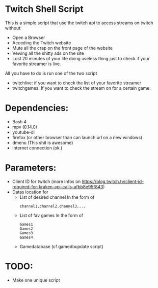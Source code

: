 # Twitch Shell Script

This is a simple script that use the twitch api to access streams on twitch without:
  + Open a Browser
  + Acceding the Twitch website
  + Mute all the crap on the front page of the website
  + Vewing all the shitty ads on the site
  + Lost 20 minutes of your life doing useless thing just to check if your favorite streamer is live.

All you have to do is run one of the two script
  + twitchlive: if you want to check the list of your favorite streamer
  + twitchgames: If you want to check the stream on for a certain game.


# Dependencies:
  + Bash 4
  + mpv (0.14.0)
  + youtube-dl
  + firefox (or other browser than can launch url on a new windows)
  + dmenu (This shit is awesome)
  + internet connection (ok.)

# Parameters:
  + Client ID for twitch (more infos on https://blog.twitch.tv/client-id-required-for-kraken-api-calls-afbb8e95f843)
  + Datas location for
    + List of desired channel
      In the form of
      ```
      channel1,channel2,channel3,...
      ```
    + List of fav games
      In the form of
      ```
      Games1
      Games2
      Games3
      Games4
      
      ```
    + Gamedatabase (cf gamedbupdate script)
    
# TODO:
  + Make one unique script